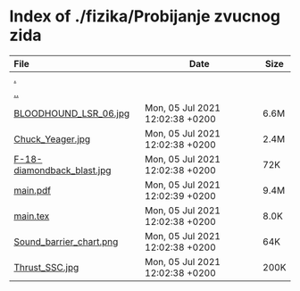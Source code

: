 # Index of ./fizika/Probijanje zvucnog zida

File | Date | Size
:--- | --- | ---
[.](.) | |
[..](..) | |
[<span>BLOODHOUND_LSR_06.jpg</span>](BLOODHOUND_LSR_06.jpg) | Mon, 05 Jul 2021 12:02:38 +0200 | 6.6M
[<span>Chuck_Yeager.jpg</span>](Chuck_Yeager.jpg) | Mon, 05 Jul 2021 12:02:38 +0200 | 2.4M
[<span>F-18-diamondback_blast.jpg</span>](F-18-diamondback_blast.jpg) | Mon, 05 Jul 2021 12:02:38 +0200 | 72K
[<span>main.pdf</span>](main.pdf) | Mon, 05 Jul 2021 12:02:39 +0200 | 9.4M
[<span>main.tex</span>](main.tex) | Mon, 05 Jul 2021 12:02:38 +0200 | 8.0K
[<span>Sound_barrier_chart.png</span>](Sound_barrier_chart.png) | Mon, 05 Jul 2021 12:02:38 +0200 | 64K
[<span>Thrust_SSC.jpg</span>](Thrust_SSC.jpg) | Mon, 05 Jul 2021 12:02:38 +0200 | 200K

